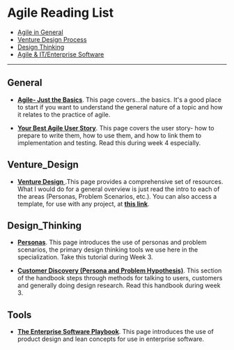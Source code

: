 # Agile Reading List

* [Agile in General](#General)
* [Venture Design Process](#Venture_Design)
* [Design Thinking](#Design_Thinking)
* [Agile & IT/Enterprise Software](#Tools)

---



## General

*  [**Agile- Just the Basics**](<https://www.alexandercowan.com/agile-just-basics/>). This page covers…the basics. It's a good place to start if you want to understand the general nature of a topic and how it relates to the practice of agile.

* [**Your Best Agile User Story**](<https://www.alexandercowan.com/best-agile-user-story/>). This page covers the user story- how to prepare to write them, how to use them, and how to link them to implementation and testing. Read this during week 4 especially.



## Venture_Design

* [**Venture Design** ](<https://www.alexandercowan.com/venture-design/>).This page provides a comprehensive set of resources. What I would do for a general overview is just read the intro to each of the areas (Personas, Problem Scenarios, etc.). You can also access a template, for use with any project, at [**this link**](<https://docs.google.com/document/d/1M7UGO-XymKBNfFvqIjeWdABO7z1f4JOaje_VjCOi4ss/edit>).



## Design_Thinking

* [**Personas**](<https://www.alexandercowan.com/tutorial-personas-problem-scenarios-user-stories/>). This page introduces the use of personas and problem scenarios, the primary design thinking tools we use here in the specialization. Take this tutorial during Week 3.

* [**Customer Discovery (Persona and Problem Hypothesis)**](<https://www.alexandercowan.com/customer-discovery-handbook/#Persona_Problem_Hypothesis>). This section of the handbook steps through methods for talking to users, customers and generally doing design research. Read this handbook during week 3.



## Tools

* [**The Enterprise Software Playbook**](<https://www.alexandercowan.com/enterprise-software-playbook/>). This page introduces the use of product design and lean concepts for use in enterprise software.